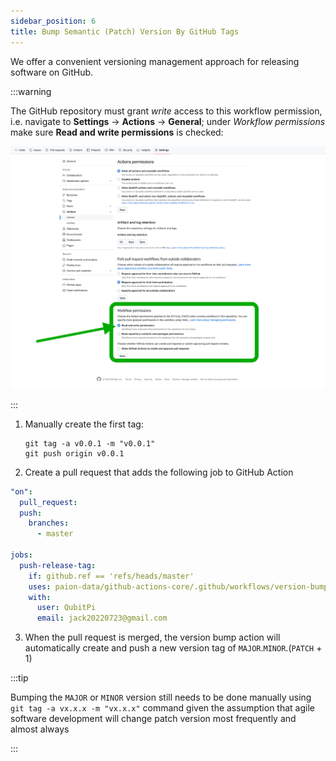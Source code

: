 ```yaml
---
sidebar_position: 6
title: Bump Semantic (Patch) Version By GitHub Tags
---
```


[//]: # (Copyright Paion Data)

[//]: # (Licensed under the Apache License, Version 2.0 &#40;the "License"&#41;;)
[//]: # (you may not use this file except in compliance with the License.)
[//]: # (You may obtain a copy of the License at)

[//]: # (    http://www.apache.org/licenses/LICENSE-2.0)

[//]: # (Unless required by applicable law or agreed to in writing, software)
[//]: # (distributed under the License is distributed on an "AS IS" BASIS,)
[//]: # (WITHOUT WARRANTIES OR CONDITIONS OF ANY KIND, either express or implied.)
[//]: # (See the License for the specific language governing permissions and)
[//]: # (limitations under the License.)

We offer a convenient versioning management approach for releasing software on GitHub.

<!--truncate-->

:::warning

The GitHub repository must grant *write* access to this workflow permission, i.e. navigate to **Settings** ->
**Actions** -> **General**; under *Workflow permissions* make sure **Read and write permissions** is checked:

![Error loading img/permissions.png](./img/permission.png)

:::

1. Manually create the first tag:

   ```shell
   git tag -a v0.0.1 -m "v0.0.1"
   git push origin v0.0.1
   ```

2. Create a pull request that adds the following job to GitHub Action

  ```yaml
  "on":
    pull_request:
    push:
      branches:
        - master

  jobs:
    push-release-tag:
      if: github.ref == 'refs/heads/master'
      uses: paion-data/github-actions-core/.github/workflows/version-bump.yml@master
      with:
        user: QubitPi
        email: jack20220723@gmail.com
  ```

3. When the pull request is merged, the version bump action will automatically create and push a new version tag of
   `MAJOR`.`MINOR`.(`PATCH` + 1)

:::tip

Bumping the `MAJOR` or `MINOR` version still needs to be done manually using `git tag -a vx.x.x -m "vx.x.x"` command
given the assumption that agile software development will change patch version most frequently and almost always

:::
